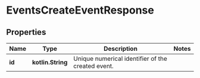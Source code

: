 
# EventsCreateEventResponse

## Properties
Name | Type | Description | Notes
------------ | ------------- | ------------- | -------------
**id** | **kotlin.String** | Unique numerical identifier of the created event. | 



